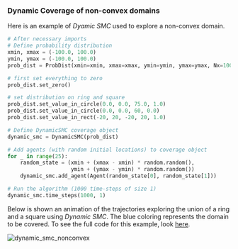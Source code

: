 
### Dynamic Coverage of non-convex domains

Here is an example of *Dyamic SMC* used to explore a non-convex domain.

```python
# After necessary imports
# Define probability distribution
xmin, xmax = (-100.0, 100.0)
ymin, ymax = (-100.0, 100.0)
prob_dist = ProbDist(xmin=xmin, xmax=xmax, ymin=ymin, ymax=ymax, Nx=100, Ny=100)

# first set everything to zero
prob_dist.set_zero()

# set distribution on ring and square
prob_dist.set_value_in_circle(0.0, 0.0, 75.0, 1.0)
prob_dist.set_value_in_circle(0.0, 0.0, 60, 0.0)
prob_dist.set_value_in_rect(-20, 20, -20, 20, 1.0)

# Define DynamicSMC coverage object
dynamic_smc = DynamicSMC(prob_dist)

# Add agents (with random initial locations) to coverage object
for _ in range(25):
    random_state = (xmin + (xmax - xmin) * random.random(),
                    ymin + (ymax - ymin) * random.random())
    dynamic_smc.add_agent(Agent(random_state[0], random_state[1]))

# Run the algorithm (1000 time-steps of size 1)
dynamic_smc.time_steps(1000, 1) 
```
Below is shown an animation of the trajectories exploring the union of a ring and a square using *Dynamic SMC*. The blue coloring represents the domain to be covered. To see the full code for this example, look [here](https://github.com/qpcode/smc/blob/master/examples/dynamic_smc/dynamic_smc_nonconvex.py).

![dynamic_smc_nonconvex](https://github.com/qpcode/smc/blob/master/examples/dynamic_smc/dynamic_smc_nonconvex.gif?raw=true)
